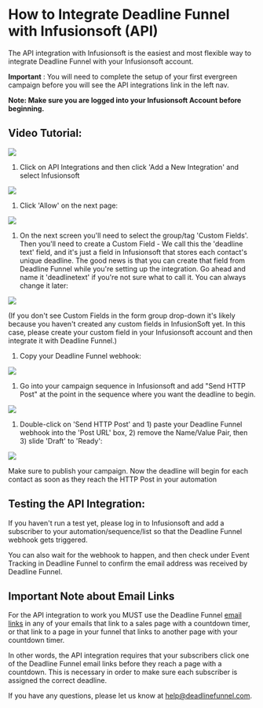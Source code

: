 # How to Integrate Deadline Funnel with Infusionsoft \(API\)

The API integration with Infusionsoft is the easiest and most flexible way to integrate Deadline Funnel with your Infusionsoft account.

**Important** : You will need to complete the setup of your first evergreen campaign before you will see the API integrations link in the left nav.

**Note: Make sure you are logged into your Infusionsoft Account before beginning.**

## **Video Tutorial:**

![](https://fast.wistia.com/embed/medias/vudcwlgjdo/swatch)

1. Click on API Integrations and then click 'Add a New Integration' and select Infusionsoft

![](https://s3.amazonaws.com/helpscout.net/docs/assets/53974d6ce4b0c76107b109d1/images/5bd9ba7e2c7d3a01757a9ed0/file-JOd3hEZFOg.png)

1. Click 'Allow' on the next page:

![](https://s3.amazonaws.com/helpscout.net/docs/assets/53974d6ce4b0c76107b109d1/images/5a7e10480428634376d0008c/file-GIT5qxWcD4.png)

1. On the next screen you'll need to select the group/tag 'Custom Fields'. Then you'll need to create a Custom Field - We call this the 'deadline text' field, and it's just a field in Infusionsoft that stores each contact's unique deadline. The good news is that you can create that field from Deadline Funnel while you're setting up the integration. Go ahead and name it 'deadlinetext' if you're not sure what to call it. You can always change it later:

![](https://s3.amazonaws.com/helpscout.net/docs/assets/53974d6ce4b0c76107b109d1/images/5b4cbb9c2c7d3a03f89c9d34/file-4YVZryipZZ.png)

\(If you don't see Custom Fields in the form group drop-down it's likely because you haven't created any custom fields in InfusionSoft yet. In this case, please create your custom field in your Infusionsoft account and then integrate it with Deadline Funnel.\)

1. Copy your Deadline Funnel webhook:

![](https://s3.amazonaws.com/helpscout.net/docs/assets/53974d6ce4b0c76107b109d1/images/5b4cbc802c7d3a03f89c9d44/file-LoHZCKGyAe.png)

1. Go into your campaign sequence in Infusionsoft and add "Send HTTP Post" at the point in the sequence where you want the deadline to begin.

![](https://s3.amazonaws.com/helpscout.net/docs/assets/53974d6ce4b0c76107b109d1/images/5d0b7ec52c7d3a6b51c6a891/file-8RG6OwToZo.jpg)

1. Double-click on 'Send HTTP Post' and 1\) paste your Deadline Funnel webhook into the 'Post URL' box, 2\) remove the Name/Value Pair, then 3\) slide 'Draft' to 'Ready':

![](https://s3.amazonaws.com/helpscout.net/docs/assets/53974d6ce4b0c76107b109d1/images/5a96ee442c7d3a754951330e/file-yUrGDubZbw.png)

Make sure to publish your campaign. Now the deadline will begin for each contact as soon as they reach the HTTP Post in your automation

## Testing the API Integration:

If you haven't run a test yet, please log in to Infusionsoft and add a subscriber to your automation/sequence/list so that the Deadline Funnel webhook gets triggered.

You can also wait for the webhook to happen, and then check under Event Tracking in Deadline Funnel to confirm the email address was received by Deadline Funnel.

## Important Note about Email Links

For the API integration to work you MUST use the Deadline Funnel [email links](http://documentation.deadlinefunnel.com/article/16-expiring-links) in any of your emails that link to a sales page with a countdown timer, or that link to a page in your funnel that links to another page with your countdown timer.

In other words, the API integration requires that your subscribers click one of the Deadline Funnel email links before they reach a page with a countdown. This is necessary in order to make sure each subscriber is assigned the correct deadline.

If you have any questions, please let us know at [help@deadlinefunnel.com](mailto:mailto:help@deadlinefunnel.com).

